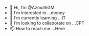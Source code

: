 - 👋 Hi, I’m @AzmuthGM
- 👀 I’m interested in ...money
- 🌱 I’m currently learning ...IT
- 💞️ I’m looking to collaborate on ...CPT
- 📫 How to reach me ...Here

<!---
AzmuthGM/AzmuthGM is a ✨ special ✨ repository because its `README.md` (this file) appears on your GitHub profile.
You can click the Preview link to take a look at your changes.
--->
